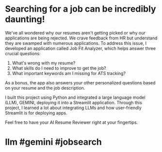 # Searching for a job can be incredibly daunting!

 We've all wondered why our resumes aren't getting picked or why our applications are being rejected. We crave feedback from HR but understand they are swamped with numerous applications. To address this issue, I developed an application called Job Fit Analyzer, which helps answer three crucial questions:

1. What's wrong with my resume?
2. What skills do I need to improve to get the job?
3. What important keywords am I missing for ATS tracking?

As a bonus, the app also answers your other personalized questions based on your resume and the job description.

I built this project using Python and integrated a large language model (LLM), GEMINI, deploying it into a Streamlit application. 
Through this project, I learned a lot about integrating LLMs and how user-friendly Streamlit is for deploying apps.

Feel free to have your AI Resume Reviewer right at your fingertips.

# llm #gemini #jobsearch